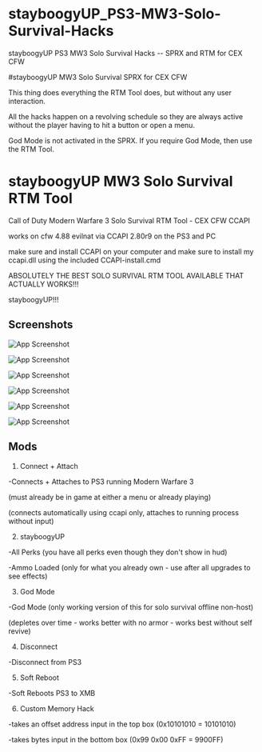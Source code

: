 # stayboogyUP_PS3-MW3-Solo-Survival-Hacks
stayboogyUP PS3 MW3 Solo Survival Hacks -- SPRX and RTM for CEX CFW

#stayboogyUP MW3 Solo Survival SPRX for CEX CFW

This thing does everything the RTM Tool does, but without any user interaction.

All the hacks happen on a revolving schedule so they are always active without the player having to hit a button or open a menu.

God Mode is not activated in the SPRX.  If you require God Mode, then use the RTM Tool.

# stayboogyUP MW3 Solo Survival RTM Tool

Call of Duty Modern Warfare 3 Solo Survival RTM Tool - CEX CFW CCAPI

works on cfw 4.88 evilnat via CCAPI 2.80r9 on the PS3 and PC

make sure and install CCAPI on your computer and make sure to install my ccapi.dll using the included CCAPI-install.cmd

ABSOLUTELY THE BEST SOLO SURVIVAL RTM TOOL AVAILABLE THAT ACTUALLY WORKS!!!

stayboogyUP!!!


## Screenshots

![App Screenshot](https://github.com/stayboogy/stayboogyUP_PS3-MW3-Solo-Survival-Hacks/tree/main/stayboogyUP-RTM/screenshots/RTM1.png)

![App Screenshot](https://github.com/stayboogy/stayboogyUP_PS3-MW3-Solo-Survival-Hacks/tree/main/stayboogyUP-RTM/screenshots/RTM2.png)

![App Screenshot](https://github.com/stayboogy/stayboogyUP_PS3-MW3-Solo-Survival-Hacks/tree/main/stayboogyUP-RTM/screenshots/RTM3.png)

![App Screenshot](https://github.com/stayboogy/stayboogyUP_PS3-MW3-Solo-Survival-Hacks/tree/main/stayboogyUP-RTM/screenshots/RTM4.png)

![App Screenshot](https://github.com/stayboogy/stayboogyUP_PS3-MW3-Solo-Survival-Hacks/tree/main/stayboogyUP-RTM/screenshots/RTM5.png)

![App Screenshot](https://github.com/stayboogy/stayboogyUP_PS3-MW3-Solo-Survival-Hacks/tree/main/stayboogyUP-RTM/screenshots/RTM6.png)



## Mods

1) Connect + Attach

-Connects + Attaches to PS3 running Modern Warfare 3

(must already be in game at either a menu or already playing)

(connects automatically using ccapi only, attaches to running process without input)

2) stayboogyUP

-All Perks (you have all perks even though they don't show in hud)

-Ammo Loaded (only for what you already own - use after all upgrades to see effects)

3) God Mode

-God Mode (only working version of this for solo survival offline non-host)

(depletes over time - works better with no armor - works best without self revive)

4) Disconnect 

-Disconnect from PS3

5) Soft Reboot

-Soft Reboots PS3 to XMB

6) Custom Memory Hack

-takes an offset address input in the top box (0x10101010 = 10101010)

-takes bytes input in the bottom box (0x99 0x00 0xFF = 9900FF)


